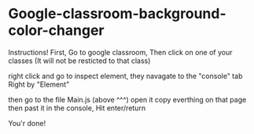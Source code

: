 # Google-classroom-background-color-changer
Instructions!
First,
Go to google classroom,
Then click on one of your classes (It will not be resticted to that class)

right click and go to inspect element,
they navagate to the "console" tab
Right by "Element"

then go to the file Main.js (above ^^^)
open it
copy everthing on that page
then past it in the console,
Hit enter/return

You'r done!
